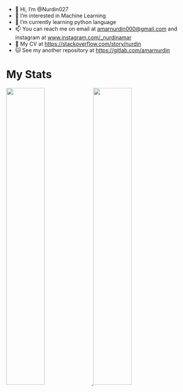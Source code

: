 - 👋 Hi, I’m @Nurdin027
- 👀 I’m interested in Machine Learning
- 🌱 I’m currently learning python language
- 📫 You can reach me on email at amarnurdin000@gmail.com
                      and instagram at www.instagram.com/_nurdinamar
- 📂 My CV at https://stackoverflow.com/story/nurdin
- 🐱 See my another repository at https://gitlab.com/amarnurdin

# My Stats
<div>
  <a href="#"><img style="width: 45%" src="https://github-readme-stats.vercel.app/api/top-langs/?username=Nurdin027&show_icons=true&locale=en&layout=compact&theme=dark&exclude_repo=demo_banten">
  <img style="width: 45%" src="https://github-readme-streak-stats.herokuapp.com/?user=Nurdin027&theme=dark"></a>
</div>
<!---
Nurdin027/Nurdin027 is a ✨ special ✨ repository because its `README.md` (this file) appears on your GitHub profile.
You can click the Preview link to take a look at your changes.
--->
